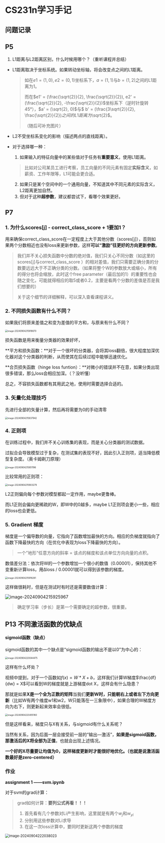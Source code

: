 # CS231n学习手记

## 问题记录

## P5

1. L1距离与L2距离区别，什么时候用哪个？（重听课程并总结）

+ L1距离取决于坐标系统。如果转动坐标轴，将会改变点之间的L1距离。

  > 如在$e1 = (1, 0), e2 = (0, 1)$坐标系下，$a = (1, 1)$与$b = (1, 2)$之间的L1距离为1。
  >
  > 而在$e1' = (\frac{\sqrt{2}}{2}, \frac{\sqrt{2}}{2}), e2' = (\frac{\sqrt{2}}{2}, -\frac{\sqrt{2}}{2})$坐标系下（逆时针旋转45°），$a' = (\sqrt{2}, 0)$与$ b' = (\frac{3\sqrt{2}}{2}, \frac{\sqrt{2}}{2})$之间的L1距离为$\sqrt{2}$。
  >
  > （随后可补充图片）

+ L2不受坐标系变化的影响（描述两点的直线距离）。

+ 对于选择哪一种：

  1. 如果输入的特征向量中的某些值对于任务有**重要意义**，使用L1距离。

  > 比如对公司某员工进行考察，员工向量的不同元素有固定**实际含义**，如薪资、工作年限等，L1可能会更合适。

  2. 如果只是某个空间中的一个通用向量，不知道其中不同元素的实际含义，L2距离更加自然。
  3. 但对于这种**超参数**，建议都尝试下，看哪个效果更好。

## P7

### 1. 为什么scores[j] - correct_class_score + 1要加1？

用来确保correct_class_score在一定程度上大于其他分数（scores[j]），否则如果两个分数相近也没有loss来更新参数，这样**可以“激励”往更好的方向更新参数**。

> 我们并不关心损失函数中分数的绝对值，我们只关心不同分数（如这里的scores[j]与correct_class_score ）的相对差值，我们只需要正确分类的分数要远远大于不正确分类的分数。（如果将整个W的参数放大或缩小，所有的得分也将会缩放，此时这个free parameter（最后加的1）的重要性也会随之变化，可能就得相应的取5或者0.2，主要是看两个分数的差值是否是我们想要的）
>
> 关于这个细节的详细解释，可以深入查看课程讲义。

### 2. 不同损失函数有什么不同？

如果我们将原来差值之和变为差值的平方和，与原来有什么不同？

<img src="./assets/image-20240904215816670.png" alt="image-20240904215816670" style="zoom: 50%;" />

损失函数是用来衡量分类器的效果好坏，

**平方和损失函数：**对于一个很坏的分类器，会将其loss翻倍，很大程度加深优化器对这个分类器的判断，从而使其在后续过程中能够迅速优化。

**合页损失函数（hinge loss funtion）：**对微小的错误并不在意，如果分类出现很多错误，那么loss会相应加深。（？没听懂）

总之，不容损失函数都有其用武之地，使用时需要选择合适的。

### 3. 矢量化处理技巧

先进行全部的矢量计算，然后再将需要为0的手动清零

<img src="./assets/image-20240904215837942.png" alt="image-20240904215837942" style="zoom:50%;" />

### 4. 正则项

在训练过程中，我们并不关心训练集的表现，而是关心分类器的测试数据。

过拟合会导致模型过于复杂，在测试集的表现不好，因此引入正则项，适当降低模型复杂度。（奥卡姆剃刀原理）

<img src="./assets/image-20240904215851196.png" alt="image-20240904215851196" style="zoom:50%;" />

比较常用的正则项：

<img src="./assets/image-20240904215903279.png" alt="image-20240904215903279" style="zoom:50%;" />

L2正则偏向每个参数对模型都起一定作用，maybe更鲁棒。

而L1正则会偏向更稀疏的W，即W中的0越多，maybe L1正则项会更小一些，相应的loss也会更低。

### 5. Gradient 梯度

梯度是一个偏导数的向量，它指向了函数增加最快的方向。相应的负梯度就指向了函数下降最快的方向（在优化中表现为loss下降最快的方向）。

> 一个”地形“任意方向的斜率 = 该点的梯度和该点单位方向向量的点积。

数值差分法：依次将W的一个参数增加一个很小的数值（0.00001），保持其他不变重新计算loss，用Δloss / 0.00001就可以得到该参数的梯度。

<img src="./assets/image-20240904215916261.png" alt="image-20240904215916261" style="zoom:50%;" />

这样做很耗时，但是在测试时有时还是需要数值计算：

![image-20240904215925967](./assets/image-20240904215925967.png)

> 确定学习率（步长）是第一个需要确定的超参数，很重要。



## P13 不同激活函数的优缺点

#### sigmoid函数（缺点）

sigmoid函数的其中一个缺点是“sigmoid函数的输出不是以0”为中心的：

<img src="./assets/image-20240904220044475.png" alt="image-20240904220044475" style="zoom:50%;" />

这样有什么坏处？

视频中提到，对于一个函数如$f(x) = W * X + b$，这样我们计算W梯度$\frac{df}{dw} = X$可以看到W的梯度就是上游梯度dot X，这样会有什么隐患？

那就是如果**X是一个全为正数的矩阵**当我们**更新W时，只能朝右上或者左下方向更新**（比如W有两个维度w1和w2，W只能落在一三象限中），如果合理的W梯度方向为右下，则更新起来效率会很低。

<img src="./assets/image-20240904220455160.png" alt="image-20240904220455160" style="zoom: 50%;" />

但是这样看来，梯度只与X有关系，与sigmoid有什么关系呢？

当然有关系，因为后面一层会接受前一层的“输出—激活”，**如果是sigmoid函数，那激活后的X将全部为正值**，也就会出现上述情况。

**一个好的X尽量要让均值为0，这样梯度更新时才能很好地优化。（也就是说激活函数最好是zero-centered）**





### 作业

**assignment 1 ——svm.ipynb**

对于svm的grad计算：

> grad如何计算：**要列公式再看！！！**
>
> 1. 首先看有几个参数对Li产生影响，这里就是有两个$w_j$和$w_{yi}$
> 2. 分别用这些参数对Li求导
> 3. 在这一次loss计算中，要同时更新这两个参数的梯度

<img src="./assets/image-20240904222038023.png" alt="image-20240904222038023" style="zoom: 80%;" />





